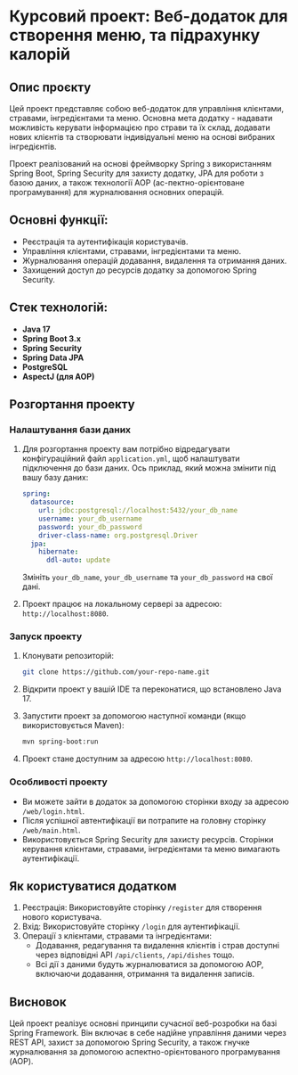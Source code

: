# Курсовий проект: Веб-додаток для створення меню, та підрахунку калорій

## Опис проєкту

Цей проект представляє собою веб-додаток для управління клієнтами, стравами, інгредієнтами та меню. Основна мета додатку - надавати можливість керувати інформацією про страви та їх склад, додавати нових клієнтів та створювати індивідуальні меню на основі вибраних інгредієнтів.

Проект реалізований на основі фреймворку Spring з використанням Spring Boot, Spring Security для захисту додатку, JPA для роботи з базою даних, а також технології AOP (ас-пектно-орієнтоване програмування) для журналювання основних операцій.

## Основні функції:
- Реєстрація та аутентифікація користувачів.
- Управління клієнтами, стравами, інгредієнтами та меню.
- Журналювання операцій додавання, видалення та отримання даних.
- Захищений доступ до ресурсів додатку за допомогою Spring Security.
  
## Стек технологій:
- **Java 17**
- **Spring Boot 3.x**
- **Spring Security**
- **Spring Data JPA**
- **PostgreSQL**
- **AspectJ (для AOP)**
  
## Розгортання проекту

### Налаштування бази даних
1. Для розгортання проекту вам потрібно відредагувати конфігураційний файл `application.yml`, щоб налаштувати підключення до бази даних. Ось приклад, який можна змінити під вашу базу даних:

    ```yaml
    spring:
      datasource:
        url: jdbc:postgresql://localhost:5432/your_db_name
        username: your_db_username
        password: your_db_password
        driver-class-name: org.postgresql.Driver
      jpa:
        hibernate:
          ddl-auto: update
    ```

   Змініть `your_db_name`, `your_db_username` та `your_db_password` на свої дані.

2. Проект працює на локальному сервері за адресою: `http://localhost:8080`.

### Запуск проекту
1. Клонувати репозиторій:

    ```bash
    git clone https://github.com/your-repo-name.git
    ```

2. Відкрити проект у вашій IDE та переконатися, що встановлено Java 17.

3. Запустити проект за допомогою наступної команди (якщо використовується Maven):

    ```bash
    mvn spring-boot:run
    ```

4. Проект стане доступним за адресою `http://localhost:8080`.

### Особливості проекту
- Ви можете зайти в додаток за допомогою сторінки входу за адресою `/web/login.html`.
- Після успішної автентифікації ви потрапите на головну сторінку `/web/main.html`.
- Використовується Spring Security для захисту ресурсів. Сторінки керування клієнтами, стравами, інгредієнтами та меню вимагають аутентифікації.
  
## Як користуватися додатком

1. Реєстрація: Використовуйте сторінку `/register` для створення нового користувача.
2. Вхід: Використовуйте сторінку `/login` для аутентифікації.
3. Операції з клієнтами, стравами та інгредієнтами:
   - Додавання, редагування та видалення клієнтів і страв доступні через відповідні API `/api/clients`, `/api/dishes` тощо.
   - Всі дії з даними будуть журналюватися за допомогою AOP, включаючи додавання, отримання та видалення записів.

## Висновок

Цей проект реалізує основні принципи сучасної веб-розробки на базі Spring Framework. Він включає в себе надійне управління даними через REST API, захист за допомогою Spring Security, а також гнучке журналювання за допомогою аспектно-орієнтованого програмування (AOP).
